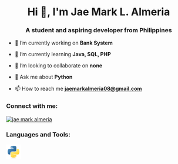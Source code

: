<h1 align="center">Hi 👋, I'm Jae Mark L. Almeria</h1>
<h3 align="center">A student and aspiring developer from Philippines</h3>

- 🔭 I’m currently working on **Bank System**

- 🌱 I’m currently learning **Java, SQL, PHP**

- 👯 I’m looking to collaborate on **none**

- 💬 Ask me about **Python**

- 📫 How to reach me **jaemarkalmeria08@gmail.com**

<h3 align="left">Connect with me:</h3>
<p align="left">
<a href="https://fb.com/jae mark almeria" target="blank"><img align="center" src="https://raw.githubusercontent.com/rahuldkjain/github-profile-readme-generator/master/src/images/icons/Social/facebook.svg" alt="jae mark almeria" height="30" width="40" /></a>
</p>

<h3 align="left">Languages and Tools:</h3>
<p align="left"> <a href="https://www.python.org" target="_blank" rel="noreferrer"> <img src="https://raw.githubusercontent.com/devicons/devicon/master/icons/python/python-original.svg" alt="python" width="40" height="40"/> </a> </p>

<!-- Proudly created with GPRM ( https://gprm.itsvg.in ) -->
